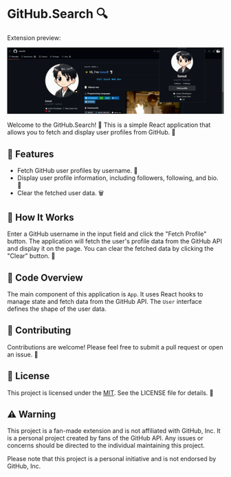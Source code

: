 # GitHub.Search 🔍

Extension preview:

<p align="center">
  <img src="./src/assets/banner.png" alt="GitHub User Fetcher Banner">
</p>

Welcome to the GitHub.Search! 👋 This is a simple React application that allows you to fetch and display user profiles from GitHub. 📄

## 🎉 Features

- Fetch GitHub user profiles by username. 👤
- Display user profile information, including followers, following, and bio. 📝
- Clear the fetched user data. 🗑️

## 🔩 How It Works

Enter a GitHub username in the input field and click the "Fetch Profile" button. The application will fetch the user's profile data from the GitHub API and display it on the page. You can clear the fetched data by clicking the "Clear" button. 🔄

## 📝 Code Overview

The main component of this application is `App`. It uses React hooks to manage state and fetch data from the GitHub API. The `User` interface defines the shape of the user data.

## 🤝 Contributing

Contributions are welcome! Please feel free to submit a pull request or open an issue. 🎉

## 📃 License

This project is licensed under the [MIT](/LICENSE). See the LICENSE file for details. 📝

## ⚠️ Warning

This project is a fan-made extension and is not affiliated with GitHub, Inc. It is a personal project created by fans of the GitHub API. Any issues or concerns should be directed to the individual maintaining this project.

Please note that this project is a personal initiative and is not endorsed by GitHub, Inc.
